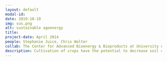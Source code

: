```yaml
---
layout: default
modal-id:
date: 2019-10-10
img: sus.png
alt: sustainable agoenergy
title: 
project-date: April 2014
people: Stephanie Juice, Chris Walter
collab: The Center for Advanced Bioenergy & Bioproducts at University of Illinois
description: Cultivation of crops have the potential to decrease soil carbon storage. And bioenergy crops are no different. Our projects uses coupled plant and microbial models to project how growing crops for biofuels impacts soil carbon, and whether the carbon benefit of biofuel burning will be ofset by its agricultural impact.
---
```



